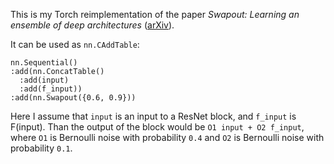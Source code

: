 This is my Torch reimplementation of the paper _Swapout: Learning an ensemble of deep architectures_ ([arXiv](https://arxiv.org/abs/1605.06465)).

It can be used as `nn.CAddTable`:
```
nn.Sequential()
:add(nn.ConcatTable()
  :add(input)
  :add(f_input))
:add(nn.Swapout({0.6, 0.9}))
```
Here I assume that `input` is an input to a ResNet block, and `f_input` is F(input). Than the output of the block would be `O1 input + O2 f_input`, where `O1` is Bernoulli noise with probability `0.4` and `O2` is Bernoulli noise with probability `0.1`.
